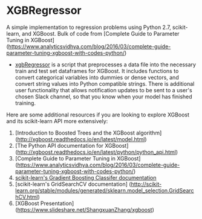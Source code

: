 # XGBRegressor
A simple implementation to regression problems using Python 2.7, scikit-learn, and XGBoost. Bulk of code from [Complete Guide to Parameter Tuning in XGBoost] (https://www.analyticsvidhya.com/blog/2016/03/complete-guide-parameter-tuning-xgboost-with-codes-python/)

* [xgbRegressor](../XGBRegressor/xgbRegressor) is a script that preprocesses a data file into the necessary train and test set dataframes for XGBoost. It includes functions to convert categorical variables into dummies or dense vectors, and convert string values into Python compatible strings. There is additional user functionality that allows notification updates to be sent to a user's chosen Slack channel, so that you know when your model has finished training.

Here are some additional resources if you are looking to explore XGBoost and its scikit-learn API more extensively:

1. [Introduction to Boosted Trees and the XGBoost algorithm] (http://xgboost.readthedocs.io/en/latest/model.html)
2. [The Python API documentation for XGBoost] (http://xgboost.readthedocs.io/en/latest/python/python_api.html)
3. [Complete Guide to Parameter Tuning in XGBoost] (https://www.analyticsvidhya.com/blog/2016/03/complete-guide-parameter-tuning-xgboost-with-codes-python/)
4. [scikit-learn's Gradient Boosting Classifer documentation](http://scikit-learn.org/stable/modules/generated/sklearn.ensemble.GradientBoostingClassifier.html)
5. [scikit-learn's GridSearchCV documentation] (http://scikit-learn.org/stable/modules/generated/sklearn.model_selection.GridSearchCV.html)
6. [XGBoost Presentation] (https://www.slideshare.net/ShangxuanZhang/xgboost)
